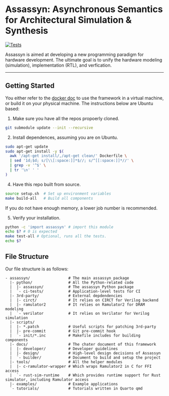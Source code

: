 # Assassyn: **As**ynchronous **S**emantics for **A**rchitectural **S**imulation & **Syn**thesis

[![Tests](https://github.com/synthesys-lab/assassyn/actions/workflows/test.yaml/badge.svg)](https://github.com/synthesys-lab/assassyn/actions/workflows/test.yaml)

Assassyn is aimed at developing a new programming paradigm for hardware development.
The ultimate goal is to unify the hardware modeling (simulation), implementation (RTL),
and verfication.

---

## Getting Started

You either refer to the [docker doc](./docs/build/docker.md) to use the framework in a virtual
machine, or build it on your physical machine. The instructions below are Ubuntu based:

1. Make sure you have all the repos propoerly cloned.
````sh
git submodule update --init --recursive
````

2. Install dependences, assuming you are on Ubuntu.

````sh
sudo apt-get update
sudo apt-get install -y $(
  awk '/apt-get install/,/apt-get clean/' Dockerfile \
  | sed '1d;$d; s/[\\[:space:]]*$//; s/^[[:space:]]*//' \
  | grep -v '^$' \
  | tr '\n' ' '
)
````

4. Have this repo built from source.
````sh
source setup.sh  # Set up environment variables
make build-all   # Build all components
````

If you do not have enough memory, a lower job number is recommended.

5. Verify your installation.
````sh
python -c 'import assassyn' # import this module
echo $? # 0 is expected
make test-all # Optional, runs all the tests.
echo $?
````

## File Structure

Our file structure is as follows:

```
- assassyn/                 # The main assassyn package
  |- python/                # All the Python-related code
  |  |- assassyn/           # The assassyn Python package
  |  `- ci-tests/           # Application-level tests for CI
  |- 3rd-party/             # External depdendencies
  |  |- circt/              # It relies on CIRCT for Verilog backend
  |  |- ramulator2          # It relies on Ramulator2 for DRAM modeling
  |  `- verilator           # It relies on Verilator for Verilog simulation
  |- scripts/
  |  |- *.patch             # Useful scripts for patching 3rd-party
  |  |- pre-commit          # Git pre-commit hook
  |  `- init/*.inc          # Makefile includes for building components
  |- docs/                  # The chater document of this framework
  |  |- developer/          # Developer guidelines
  |  |- design/             # High-level design decisions of Assassyn
  |  `- builder/            # Document to build and setup the project
  |- tools/                 # All the helper modules
  |  |- c-ramulator-wrapper # Which wraps Ramulator2 in C for FFI access
  |  `- rust-sim-runtime    # Which provides runtime support for Rust simulator, including Ramulator access
  |- examples/              # Example applications
  `- tutorials/             # Tutorials written in Quarto qmd
```
